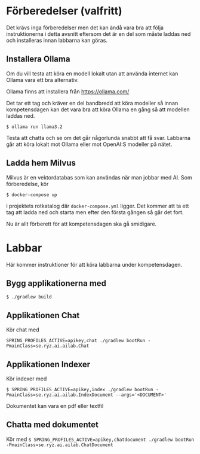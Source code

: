 # Förberedelser (valfritt)

Det krävs inga förberedelser men det kan ändå vara bra att följa instruktionerna i detta avsnitt eftersom det är en del som måste laddas ned och installeras innan labbarna kan göras.


## Installera Ollama

Om du vill testa att köra en modell lokalt utan att använda internet kan Ollama vara ett bra alternativ.

Ollama finns att installera från https://ollama.com/

Det tar ett tag och kräver en del bandbredd att köra modeller så innan kompetensdagen kan det vara bra att köra Ollama en gång så att modellen laddas ned.

`$ ollama run llama3.2`

Testa att chatta och se om det går någorlunda snabbt att få svar.
Labbarna går att köra lokalt mot Ollama eller mot OpenAI:S modeller på nätet.

## Ladda hem Milvus
Milvus är en vektordatabas som kan användas när man jobbar med AI.
Som förberedelse, kör 

`$ docker-compose up`

i projektets rotkatalog där `docker-compose.yml` ligger. Det kommer att ta ett tag att ladda ned och starta men efter den första gången så går det fort.

Nu är allt förberett för att kompetensdagen ska gå smidigare.

# Labbar

Här kommer instruktioner för att köra labbarna under kompetensdagen.

## Bygg applikationerna med
`$ ./gradlew build`

## Applikationen Chat

Kör chat med

`SPRING_PROFILES_ACTIVE=apikey,chat ./gradlew bootRun -PmainClass=se.ryz.ai.ailab.Chat`

## Applikationen Indexer

Kör indexer med

`$ SPRING_PROFILES_ACTIVE=apikey,index ./gradlew bootRun -PmainClass=se.ryz.ai.ailab.IndexDocument --args='<DOCUMENT>'`

Dokumentet kan vara en pdf eller textfil

## Chatta med dokumentet

Kör med
`$ SPRING_PROFILES_ACTIVE=apikey,chatdocument ./gradlew bootRun -PmainClass=se.ryz.ai.ailab.ChatDocument`